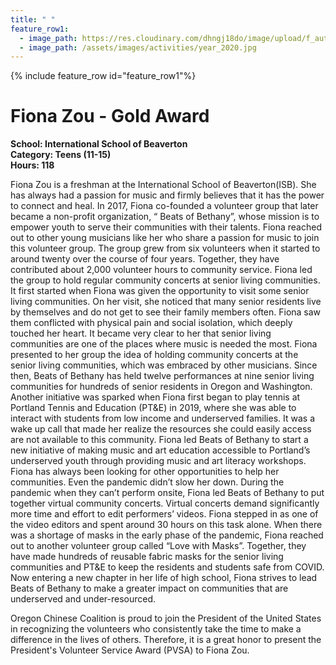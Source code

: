 ```yaml
---
title: " "
feature_row1:
  - image_path: https://res.cloudinary.com/dhngj18do/image/upload/f_auto,q_auto/v1/images/pvsa/2020_fiona_zou
  - image_path: /assets/images/activities/year_2020.jpg
---
```


{% include feature_row id="feature_row1"%}

# Fiona Zou - Gold Award

**School: International School of Beaverton**  
**Category: Teens (11-15)**  
**Hours: 118**  

Fiona Zou is a freshman at the International School of Beaverton(ISB). She has always had a passion for music and firmly believes that it has the power to connect and heal. In 2017, Fiona co-founded a volunteer group that later became a non-profit organization, “ Beats of Bethany”, whose mission is to empower youth to serve their communities with their talents. Fiona reached out to other young musicians like her who share a passion for music to join this volunteer group. The group grew from six volunteers when it started to around twenty over the course of four years. Together, they have contributed about 2,000 volunteer hours to community service. Fiona led the group to hold regular community concerts at senior living communities. It first started when Fiona was given the opportunity to visit some senior living communities. On her visit, she noticed that many senior residents live by themselves and do not get to see their family members often. Fiona saw them conflicted with physical pain and social isolation, which deeply touched her heart. It became very clear to her that senior living communities are one of the places where music is needed the most. Fiona presented to her group the idea of holding community concerts at the senior living communities, which was embraced by other musicians. Since then, Beats of Bethany has held twelve performances at nine senior living communities for hundreds of senior residents in Oregon and Washington. Another initiative was sparked when Fiona first began to play tennis at Portland Tennis and Education (PT&E) in 2019, where she was able to interact with students from low income and underserved families. It was a wake up call that made her realize the resources she could easily access are not available to this community. Fiona led Beats of Bethany to start a new initiative of  making music and art education accessible to Portland’s underserved youth through providing music and art literacy workshops. Fiona has always been looking for other opportunities to help her communities. Even the pandemic didn’t slow her down. During the pandemic when they can’t perform onsite, Fiona led Beats of Bethany to put together virtual community concerts. Virtual concerts demand significantly more time and effort to edit performers’ videos. Fiona stepped in as one of the video editors and spent around 30 hours on this task alone.  When there was a shortage of masks in the early phase of the pandemic, Fiona reached out to another volunteer group called “Love with Masks”. Together, they have made hundreds of reusable fabric masks for the senior living communities and PT&E to keep the residents and students safe from COVID. Now entering a new chapter in her life of high school, Fiona strives to lead Beats of Bethany to make a greater impact on communities that are underserved  and under-resourced.

Oregon Chinese Coalition is proud to join the President of the United States in recognizing the volunteers who consistently take the time to make a difference in the lives of others. Therefore, it is a great honor to present the President's Volunteer Service Award (PVSA) to Fiona Zou.
